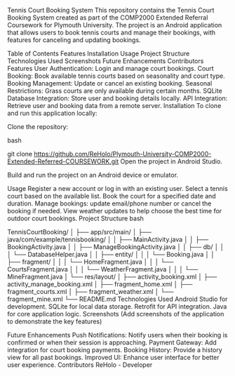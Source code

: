 Tennis Court Booking System
This repository contains the Tennis Court Booking System created as part of the COMP2000 Extended Referral Coursework for Plymouth University. The project is an Android application that allows users to book tennis courts and manage their bookings, with features for canceling and updating bookings.

Table of Contents
Features
Installation
Usage
Project Structure
Technologies Used
Screenshots
Future Enhancements
Contributors
Features
User Authentication: Login and manage court bookings.
Court Booking: Book available tennis courts based on seasonality and court type.
Booking Management: Update or cancel an existing booking.
Seasonal Restrictions: Grass courts are only available during certain months.
SQLite Database Integration: Store user and booking details locally.
API Integration: Retrieve user and booking data from a remote server.
Installation
To clone and run this application locally:

Clone the repository:

bash

git clone https://github.com/ReHolo/Plymouth-University-COMP2000-Extended-Referred-COURSEWORK.git
Open the project in Android Studio.

Build and run the project on an Android device or emulator.

Usage
Register a new account or log in with an existing user.
Select a tennis court based on the available list.
Book the court for a specified date and duration.
Manage bookings: update email/phone number or cancel the booking if needed.
View weather updates to help choose the best time for outdoor court bookings.
Project Structure
bash

TennisCourtBooking/
│
├── app/src/main/
│   ├── java/com/example/tennisbooking/
│   │   ├── MainActivity.java
│   │   ├── BookingActivity.java
│   │   ├── ManageBookingActivity.java
│   │   ├── db/
│   │   │   └── DatabaseHelper.java
│   │   ├── entity/
│   │   │   └── Booking.java
│   │   ├── fragment/
│   │   │   └── HomeFragment.java
│   │   │   └── CourtsFragment.java
│   │   │   └── WeatherFragment.java
│   │   │   └── MineFragment.java
│   └── res/layout/
│       ├── activity_booking.xml
│       ├── activity_manage_booking.xml
│       ├── fragment_home.xml
│       ├── fragment_courts.xml
│       ├── fragment_weather.xml
│       └── fragment_mine.xml
└── README.md
Technologies Used
Android Studio for development.
SQLite for local data storage.
Retrofit for API integration.
Java for core application logic.
Screenshots
(Add screenshots of the application to demonstrate the key features)

Future Enhancements
Push Notifications: Notify users when their booking is confirmed or when their session is approaching.
Payment Gateway: Add integration for court booking payments.
Booking History: Provide a history view for all past bookings.
Improved UI: Enhance user interface for better user experience.
Contributors
ReHolo - Developer
